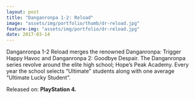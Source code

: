 ```yaml
---
layout: post
title: "Danganronpa 1-2: Reload"
image: "assets/img/portfolio/thumb/dr-reload.jpg"
feature-img: "assets/img/portfolio/dr-reload.jpg"
date: 2017-03-14
---
```


Danganronpa 1-2 Reload merges the renowned Danganronpa: Trigger Happy Havoc and Danganronpa 2: Goodbye Despair.
The Danganronpa series revolve around the elite high school; Hope’s Peak Academy. Every year the school selects “Ultimate” students along with one average “Ultimate Lucky Student”.

Released on: **PlayStation 4.**